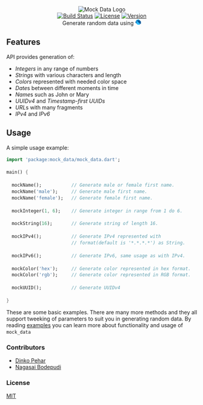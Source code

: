 
<p align="center">
  <img width="300" src="https://github.com/dinko-pehar/mock_data/blob/master/assets/mock_data_logo.png" alt="Mock Data Logo" /><br>
  <a href="https://github.com/dinko-pehar/mock_data/actions"><img src="https://github.com/dinko-pehar/mock_data/workflows/Dart%20CI/badge.svg?branch=master" alt="Build Status"></a>
  <a href="LICENSE.txt"><img src="https://img.shields.io/github/license/PinkFrojd/mock_data.svg" alt="License"></a>
  <a href="https://pub.dev/packages/mock_data"><img src="https://img.shields.io/pub/v/mock_data" alt="Version"></a><br>
  Generate random data using <img src="https://raw.githubusercontent.com/github/explore/80688e429a7d4ef2fca1e82350fe8e3517d3494d/topics/dart/dart.png" alt="Dart" width="16" height="16">
</p>

## Features

API provides generation of:

- *Integers* in any range of numbers
- *Strings* with various characters and length
- *Colors* represented with needed color space
- *Date*s between different moments in time
- *Name*s such as John or Mary
- *UUIDv4* and *Timestamp-first UUIDs*
- *URL*s with many fragments
- *IPv4* and *IPv6*

## Usage

A simple usage example:

```dart
import 'package:mock_data/mock_data.dart';

main() {

  mockName();           // Generate male or female first name. 
  mockName('male');     // Generate male first name. 
  mockName('female');   // Generate female first name. 

  mockInteger(1, 6);    // Generate integer in range from 1 do 6.

  mockString(16);       // Generate string of length 16.
  
  mockIPv4();           // Generate IPv4 represented with 
                        // format(default is '*.*.*.*') as String. 
  
  mockIPv6();           // Generate IPv6, same usage as with IPv4.

  mockColor('hex');     // Generate color represented in hex format.
  mockColor('rgb');     // Generate color represented in RGB format.
  
  mockUUID();           // Generate UUIDv4
  
}
```

These are some basic examples. There are many more methods and they all support tweeking of parameters to suit you in generating random data. By reading [examples][] you can learn more about functionality and usage of `mock_data`

### Contributors
- [Dinko Pehar](https://github.com/dinko-pehar)
- [Nagasai Bodepudi](https://github.com/nagasaiBodepudi)

### License
[MIT][]

[MIT]: https://github.com/PinkFrojd/mock_data/blob/master/LICENSE.txt
[examples]: https://pub.dev/packages/mock_data#-example-tab-
